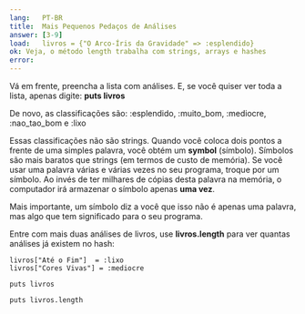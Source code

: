 ```yaml
---
lang:   PT-BR
title:  Mais Pequenos Pedaços de Análises
answer: [3-9]
load:   livros = {"O Arco-Íris da Gravidade" => :esplendido}
ok: Veja, o método length trabalha com strings, arrays e hashes
error:
---
```


Vá em frente, preencha a lista com análises. E, se você quiser ver toda a lista, apenas digite: __puts livros__

De novo, as classificações são: :esplendido, :muito\_bom, :mediocre, :nao\_tao\_bom e :lixo

Essas classificações não são strings. Quando você coloca dois pontos a frente de uma simples palavra, você obtém um __symbol__ (símbolo).
Símbolos são mais baratos que strings (em termos de custo de memória). Se você usar uma palavra várias e várias vezes no seu programa,
troque por um símbolo. Ao invés de ter milhares de cópias desta palavra na memória, o computador irá armazenar o símbolo apenas __uma vez__.

Mais importante, um símbolo diz a você que isso não é apenas uma palavra, mas algo que tem significado para o seu programa.

Entre com mais duas análises de livros, use __livros.length__ para ver quantas análises já existem no hash:

    livros["Até o Fim"]  = :lixo
    livros["Cores Vivas"] = :mediocre

    puts livros

    puts livros.length
